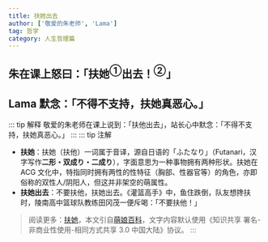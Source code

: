 ```yaml
---
title: 扶她出去
author: ['敬爱的朱老师', 'Lama']
tag: 哲学
category: 人生哲理篇
---
```

## 朱在课上怒曰：「扶她$^{①}$出去！$^{②}$」
## Lama 默念：「不得不支持，扶她真恶心。」

::: tip 解释
敬爱的朱老师在课上说到：「扶他出去」，站长心中默念：「不得不支持，扶她真恶心。」
:::
::: tip 注解
- **扶她**：扶她（扶他）一词属于音译，源自日语的「ふたなり」（Futanari，汉字写作**二形・双成り・二成り**），字面意思为一种事物拥有两种形状。扶她在 ACG 文化中，特指同时拥有两性的性特征（胸部、性器官等）的角色，亦即俗称的双性人/阴阳人，但这并非架空的萌属性。
- **扶她出去**：不要扶他，扶她出去。《灌篮高手》中，鱼住跌倒，队友想搀扶时，陵南高中篮球队教练田冈茂一便斥喝：「不要扶他！」
>阅读更多：[扶她](https://zh.moegirl.org.cn/%E6%89%B6%E5%A5%B9)，本文引自[萌娘百科](https://zh.moegirl.org.cn)，文字内容默认使用《知识共享 署名-非商业性使用-相同方式共享 3.0 中国大陆》协议。
:::

